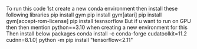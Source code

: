 To run this code 1st create a new conda environment then install these following libraries
pip install gym
pip install gym[atari]
pip install gym[accept-rom-license]
pip install tesnsorflow
But if u want to run on GPU then
then mention python==3.10 when creating a new environment for this
Then install below packages 
conda install -c conda-forge cudatoolkit=11.2 cudnn=8.1.0]
python -m pip install "tensorflow<2.11"
